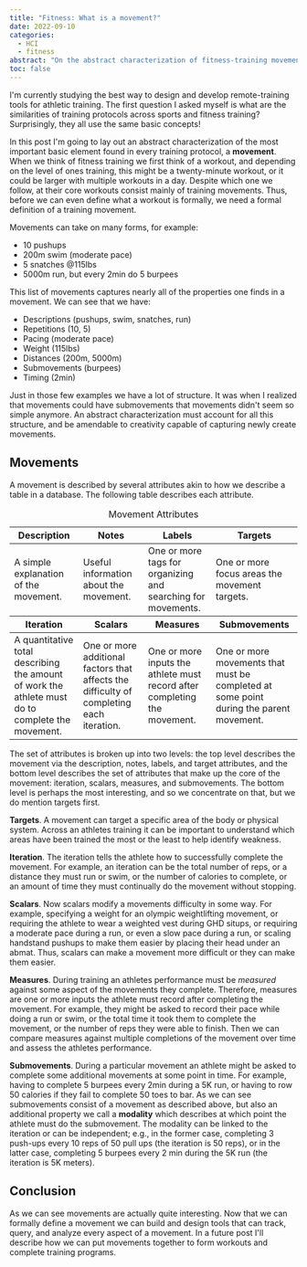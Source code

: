 ```yaml
---
title: "Fitness: What is a movement?"
date: 2022-09-10
categories:
  - HCI
  - fitness
abstract: "On the abstract characterization of fitness-training movements."
toc: false
---
```


I'm currently studying the best way to design and develop
remote-training tools for athletic training.  The first question I
asked myself is what are the similarities of training protocols across
sports and fitness training?  Surprisingly, they all use the same
basic concepts!  

In this post I'm going to lay out an abstract characterization of the
most important basic element found in every training protocol, a
**movement**.  When we think of fitness training we first think of a
workout, and depending on the level of ones training, this might be a
twenty-minute workout, or it could be larger with multiple workouts in
a day.  Despite which one we follow, at their core workouts consist
mainly of training movements.  Thus, before we can even define what a
workout is formally, we need a formal definition of a training
movement.

Movements can take on many forms, for example:

- 10 pushups
- 200m swim (moderate pace)
- 5 snatches @115lbs
- 5000m run, but every 2min do 5 burpees

This list of movements captures nearly all of the properties one finds
in a movement.  We can see that we have:

- Descriptions (pushups, swim, snatches, run)
- Repetitions (10, 5)
- Pacing (moderate pace)
- Weight (115lbs)
- Distances (200m, 5000m)
- Submovements (burpees)
- Timing (2min)

Just in those few examples we have a lot of structure.  It was when I
realized that movements could have submovements that movements didn't
seem so simple anymore. An abstract characterization must account for
all this structure, and be amendable to creativity capable of
capturing newly create movements. 

## Movements

A movement is described by several attributes akin to how we describe
a table in a database. The following table describes each attribute.

<table summary="This data table describes the attributes associated with a movement: description, labels, notes, targets, increment, scalars, measures, submovements.">
    <caption>
      Movement Attributes
    </caption>    
  <thead>
    <tr>
      <th scope="col">Description</th>      
      <th scope="col">Notes</th>
      <th scope="col">Labels</th>
      <th scope="col">Targets</th>
    </tr>
  </thead>
  <tbody>
    <tr>
      <td>A simple explanation of the movement.</td>      
      <td>Useful information about the movement.</td>
      <td>One or more tags for organizing and searching for movements.</td>
      <td>One or more focus areas the movement targets.</td>
    </tr>
  </tbody>
  <thead>
    <tr>      
      <th scope="col">Iteration</th>
      <th scope="col">Scalars</th>
      <th scope="col">Measures</th>      
      <th scope="col">Submovements</th>
    </tr>
  </thead>
  <tbody>
    <tr>
      <td>A quantitative total describing the amount of work the athlete must do to complete the movement.</td>
      <td>One or more additional factors that affects the difficulty of completing each iteration.</td>
      <td>One or more inputs the athlete must record after completing the movement.</td>
      <td>One or more movements that must be completed at some point during the parent movement.</td>
    </tr>
  </tbody>
</table>  

The set of attributes is broken up into two levels: the top level
describes the movement via the description, notes, labels, and target
attributes, and the bottom level describes the set of attributes that
make up the core of the movement: iteration, scalars, measures, and
submovements. The bottom level is perhaps the most interesting, and so
we concentrate on that, but we do mention targets first.

**Targets**. A movement can target a specific area of the body or
physical system.  Across an athletes training it can be important to
understand which areas have been trained the most or the least to help
identify weakness.

**Iteration**. The iteration tells the athlete how to successfully
complete the movement.  For example, an iteration can be the total
number of reps, or a distance they must run or swim, or the number of
calories to complete, or an amount of time they must continually do
the movement without stopping.

**Scalars**.  Now scalars modify a movements difficulty in some way.
For example, specifying a weight for an olympic weightlifting
movement, or requiring the athlete to wear a weighted vest during GHD
situps, or requiring a moderate pace during a run, or even a slow pace
during a run, or scaling handstand pushups to make them easier by
placing their head under an abmat. Thus, scalars can make a movement
more difficult or they can make them easier.

**Measures**.  During training an athletes performance must be
*measured* against some aspect of the movements they complete.
Therefore, measures are one or more inputs the athlete must record
after completing the movement.  For example, they might be asked to
record their pace while doing a run or swim, or the total time it took
them to complete the movement, or the number of reps they were able to
finish. Then we can compare measures against multiple completions of
the movement over time and assess the athletes performance.

**Submovements**.  During a particular movement an athlete might be
asked to complete some additional movements at some point in time. For
example, having to complete 5 burpees every 2min during a 5K run, or
having to row 50 calories if they fail to complete 50 toes to bar. As
we can see submovements consist of a movement as described above, but
also an additional property we call a **modality** which describes at
which point the athlete must do the submovement.  The modality can be
linked to the iteration or can be independent; e.g., in the former
case, completing 3 push-ups every 10 reps of 50 pull ups (the
iteration is 50 reps), or in the latter case, completing 5 burpees
every 2 min during the 5K run (the iteration is 5K meters).

## Conclusion

As we can see movements are actually quite interesting.  Now that we
can formally define a movement we can build and design tools that can
track, query, and analyze every aspect of a movement.  In a future
post I'll describe how we can put movements together to form workouts
and complete training programs.